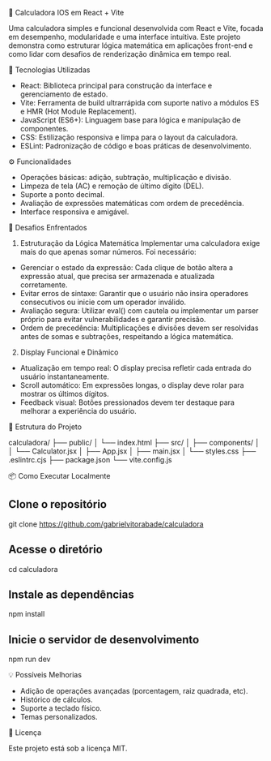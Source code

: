 🧮 Calculadora IOS em React + Vite

Uma calculadora simples e funcional desenvolvida com React e Vite, focada em desempenho, modularidade e uma interface intuitiva. Este projeto demonstra como estruturar lógica matemática em aplicações front-end e como lidar com desafios de renderização dinâmica em tempo real.

🚀 Tecnologias Utilizadas

- React: Biblioteca principal para construção da interface e gerenciamento de estado.
- Vite: Ferramenta de build ultrarrápida com suporte nativo a módulos ES e HMR (Hot Module Replacement).
- JavaScript (ES6+): Linguagem base para lógica e manipulação de componentes.
- CSS: Estilização responsiva e limpa para o layout da calculadora.
- ESLint: Padronização de código e boas práticas de desenvolvimento.
  
⚙️ Funcionalidades

- Operações básicas: adição, subtração, multiplicação e divisão.
- Limpeza de tela (AC) e remoção de último dígito (DEL).
- Suporte a ponto decimal.
- Avaliação de expressões matemáticas com ordem de precedência.
- Interface responsiva e amigável.
  
🧠 Desafios Enfrentados

1. Estruturação da Lógica Matemática
Implementar uma calculadora exige mais do que apenas somar números. Foi necessário:
- Gerenciar o estado da expressão: Cada clique de botão altera a expressão atual, que precisa ser armazenada e atualizada corretamente.
- Evitar erros de sintaxe: Garantir que o usuário não insira operadores consecutivos ou inicie com um operador inválido.
- Avaliação segura: Utilizar eval() com cautela ou implementar um parser próprio para evitar vulnerabilidades e garantir precisão.
- Ordem de precedência: Multiplicações e divisões devem ser resolvidas antes de somas e subtrações, respeitando a lógica matemática.
  
2. Display Funcional e Dinâmico
- Atualização em tempo real: O display precisa refletir cada entrada do usuário instantaneamente.
- Scroll automático: Em expressões longas, o display deve rolar para mostrar os últimos dígitos.
- Feedback visual: Botões pressionados devem ter destaque para melhorar a experiência do usuário.
  
🧰 Estrutura do Projeto

  calculadora/
  ├── public/
  │   └── index.html
  ├── src/
  │   ├── components/
  │   │   └── Calculator.jsx
  │   ├── App.jsx
  │   ├── main.jsx
  │   └── styles.css
  ├── .eslintrc.cjs
  ├── package.json
  └── vite.config.js


📦 Como Executar Localmente

## Clone o repositório
git clone https://github.com/gabrielvitorabade/calculadora

## Acesse o diretório
cd calculadora

## Instale as dependências
npm install

## Inicie o servidor de desenvolvimento
npm run dev


💡 Possíveis Melhorias

- Adição de operações avançadas (porcentagem, raiz quadrada, etc).
- Histórico de cálculos.
- Suporte a teclado físico.
- Temas personalizados.
  
📄 Licença

Este projeto está sob a licença MIT.

